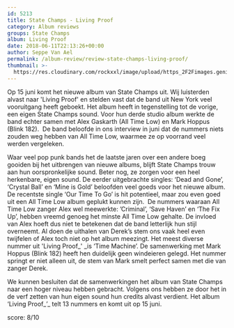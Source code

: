 ```yaml
---
id: 5213
title: State Champs - Living Proof
category: Album reviews
groups: State Champs
album: Living Proof
date: 2018-06-11T22:13:26+00:00
author: Seppe Van Ael
permalink: /album-review/review-state-champs-living-proof/
thumbnail: >-
  https://res.cloudinary.com/rockxxl/image/upload/https_2F2Fimages.genius.com2Fde793076207779be1dbd947ee345d587.960x960x1.jpg
---
```

Op 15 juni komt het nieuwe album van State Champs uit. Wij luisterden alvast naar 'Living Proof' en stelden vast dat de band uit New York veel vooruitgang heeft geboekt. Het album heeft in tegenstelling tot de vorige, een eigen State Champs sound. Voor hun derde studio album werkte de band echter samen met Alex Gaskarth (All Time Low) en Mark Hoppus (Blink 182).  De band beloofde in ons interview in juni dat de nummers niets zouden weg hebben van All Time Low, waarmee ze op voorrand veel werden vergeleken.

Waar veel pop punk bands het de laatste jaren over een andere boeg gooiden bij het uitbrengen van nieuwe albums, blijft State Champs trouw aan hun oorspronkelijke sound. Beter nog, ze zorgen voor een heel herkenbare, eigen sound. De eerder uitgebrachte singles: ‘Dead and Gone’, ‘Crystal Ball’ en ‘Mine is Gold’ beloofden veel goeds voor het nieuwe album. De recentste single ‘Our Time To Go’ is hit potentieel, maar zou even goed uit een All Time Low album geplukt kunnen zijn.  De nummers waaraan All Time Low zanger Alex wel meewerkte: ’Criminal’, ‘Save Haven’ en ‘The Fix Up’, hebben vreemd genoeg het minste All Time Low gehalte. De invloed van Alex hoeft dus niet te betekenen dat de band letterlijk hun stijl overneemt. Al doen de uithalen van Derek’s stem ons vaak heel even twijfelen of Alex toch niet op het album meezingt. Het meest diverse nummer uit 'Living Proof_' _is ‘Time Machine’. De samenwerking met Mark Hoppus (Blink 182) heeft hen duidelijk geen windeieren gelegd. Het nummer springt er niet alleen uit, de stem van Mark smelt perfect samen met die van zanger Derek.

We kunnen besluiten dat de samenwerkingen het album van State Champs naar een hoger niveau hebben gebracht. Volgens ons hebben ze door het in de verf zetten van hun eigen sound hun credits alvast verdient. Het album ‘Living Proof_’_ telt 13 nummers en komt uit op 15 juni.

score: 8/10
